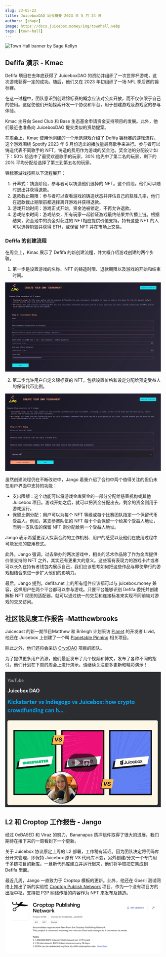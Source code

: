 ```yaml
---
slug: 23-05-23
title: JuiceboxDAO 周会概要 2023 年 5 月 24 日
authors: [zhape]
image: https://docs.juicebox.money/img/townhall.webp
tags: [town-hall]
---
```


![Town Hall banner by Sage Kellyn](https://docs.juicebox.money/img/townhall.webp)

## Defifa 演示 - Kmac

Defifa 项目在去年底获得了 JuiceboxDAO 的资助并组织了一次世界杯游戏，这次游戏获得一定的成功。随后，他们又在 2023 年初组织了一场 NFL 季后赛的锦标赛。

在这一过程中，团队意识到创建锦标赛的概念应该对公众开放，而不仅仅限于自己的使用。这促使他们开始探索开发一个协议和平台，用于创建游戏及游戏室的参与体验。

Kmac 主导向 Seed Club 和 Base 生态基金申请资金支持项目的发展。此外，他们最近也准备向 JuiceboxDAO 提交类似的资助提案。

在周会上，Kmac 使用他创建的一个示范游戏介绍了 Defifa 锦标赛的游戏流程。这个游戏围绕 Spotify  2023 年 6 月份选出的播放量最高歌手来进行。参与者可以铸造代表不同歌手的 NFT，铸造的费用作为游戏的奖金池。奖金池的分配设计如下：50% 给选中了最受欢迎歌手的玩家，30% 给先中了第二名的玩家，剩下的 20% 平均分配给选择了第三到第五名的玩家。

锦标赛游戏按照以下流程展开：

1. 开幕式：铸造阶段，参与者可以铸造他们选择的 NFT。这个阶段，他们可以随时退出并获得退款。
2. 退款截止期限：参与者可以查看游戏的铸造状态并评估自己的获胜几率，他们在退款截止期限前都选择离开游戏并获得退款。
3. 游戏开始时间：游戏正式开始，资金池被锁定，不再允许退款。
4. 游戏结束时间：游戏结束，所有玩家一起验证游戏最终结果并传播上链。根据结果，资金池中的资金对获胜的 NFT相应提供价值支持。持有这些 NFT 的人可以选择销毁并获得 ETH，或保留 NFT 并在市场上交易。

### Defifa 的创建流程

在周会上，Kmac 展示了 Defifa 的新创建流程，并大概介绍游戏创建的两个步骤。

1. 第一步是设置游戏的名称、NFT 的铸造时限、退款期限以及游戏的开始和结束时间。

![Defifa create flow step 1](defifa_createflow1.webp)

2. 第二步允许用户自定义锦标赛的 NFT，包括设置价格和设定分配给预定受益人的保留代币比例。

![Defifa create flow step 2](defifa_createflow2.webp)

虽然创建流程仍在不断改进中，Jango 着重介绍了合约中两个值得关注的但仍未在用户界面中支持的功能：

- 支出限额：这个功能可以将游戏金库资金的一部分分配给慈善机构或其他 Juicebox 项目。游戏开始之后，就可以把资金分配出去，剩余的资金则用于游戏运行。
- 保留比例分配：用户可以为每个 NFT 等级或每个比赛团队指定一个保留代币受益人。例如，某支参赛队伍的 NFT 每十个会保留一个给某个受益人地址，而另一支队伍的保留 NFT 则分配给另一个受益人地址。

Jango 表示希望更深入探索合约的工作机制、用户的感受以及他们在使用过程中可能发现的应用模式。

此外，Jango 强调，过去举办的两次游戏中，相关的艺术作品除了作为金库提供价值支持的 NFT 之外，其实还有更重大的意义。这些富有表现力的游戏卡片或者可以长久在持有者钱包内展示自己，我们应该思考如何把这些作品与即使举行的游戏相结合来进一步扩大他们的影响力。

最后，Jango 提到，defifa.net 上的所有组件应该都可以与 juicebox.money 兼容，这样用户在两个平台都可以参与游戏。只要平台能够识别 Defifa 委托并创建解析 NFT 视图的适配器，就可以通过统一的交互和连接标准来实现不同前端对游戏的交叉访问。

##  社区能见度工作报告 -Matthewbrooks

Juicecast 的新一期节目Matthew 和 Brileigh 计划采访  [Planet](https://planetable.xyz/) 的开发者 Livid，他还在 Juicebox 上创建了一个叫 [Planetable Pinning](https://juicebox.money/@pinnable) 相关项目。

除此之外，他们还将会采访 [CryoDAO](https://juicebox.money/v2/p/501) 项目的团队。

为了提供更多用户资源，他们最近发布了几个视频和博文，发布了各种不同的指引。他们计划在下周的周会上进行演示。请继续关注更多更新和精彩演示！

![analysis between Kickstarter, Indiegogo and Juicebox](guide_kickindiejuice.webp)

## L2 和 Croptop 工作报告 - Jango

经过 0xBA5ED 和 Viraz 的努力，Bananapus 质押组件取得了很大的进展。我们期待在接下来的一周看到下一个更新。

关于 Juicebox 协议原定上周的 L2 部署，工作稍有延迟。因为团队决定将代码库分开来管理，即保持 Juicebox 原有 V3 代码库不变，另外创建/分叉一个专门用于多链项目的新库。一旦新代码库建立并运行起来，他们将争取把它集成到 Defifa 里面。

最近几周，Jango 一直致力于 Croptop 模板的更新。此外，他还在 Goerli 测试网络上推出了新的实验性 [Croptop Publish Network](https://goerli.juicebox.money/v2/p/758) 项目，作为一个没有项目方的出版中枢，支持把 P2P 网络传播的内容作为 NFT 来发布及铸造。

![Croptop Publishing Network project on Goerli](cpn_goerli.webp)





